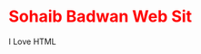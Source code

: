<!DOCTYPE html>
<html>
  <head>
  </head>
  <body>
    <div class="container">
      <div class="my-header">
        <h1 style="color:red;">Sohaib Badwan Web Sit</h1>
        <p>I Love HTML</p>
      </div>
    </div>
  </body>
</html>
